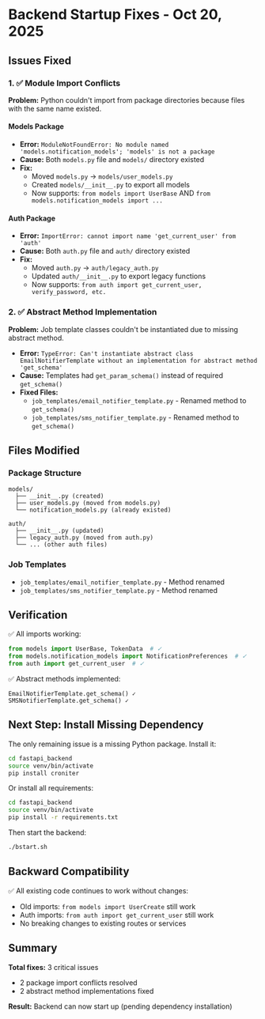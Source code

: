 # Backend Startup Fixes - Oct 20, 2025

## Issues Fixed

### 1. ✅ Module Import Conflicts

**Problem:** Python couldn't import from package directories because files with the same name existed.

#### Models Package
- **Error:** `ModuleNotFoundError: No module named 'models.notification_models'; 'models' is not a package`
- **Cause:** Both `models.py` file and `models/` directory existed
- **Fix:** 
  - Moved `models.py` → `models/user_models.py`
  - Created `models/__init__.py` to export all models
  - Now supports: `from models import UserBase` AND `from models.notification_models import ...`

#### Auth Package
- **Error:** `ImportError: cannot import name 'get_current_user' from 'auth'`
- **Cause:** Both `auth.py` file and `auth/` directory existed
- **Fix:**
  - Moved `auth.py` → `auth/legacy_auth.py`
  - Updated `auth/__init__.py` to export legacy functions
  - Now supports: `from auth import get_current_user, verify_password, etc.`

### 2. ✅ Abstract Method Implementation

**Problem:** Job template classes couldn't be instantiated due to missing abstract method.

- **Error:** `TypeError: Can't instantiate abstract class EmailNotifierTemplate without an implementation for abstract method 'get_schema'`
- **Cause:** Templates had `get_param_schema()` instead of required `get_schema()`
- **Fixed Files:**
  - `job_templates/email_notifier_template.py` - Renamed method to `get_schema()`
  - `job_templates/sms_notifier_template.py` - Renamed method to `get_schema()`

## Files Modified

### Package Structure
```
models/
  ├── __init__.py (created)
  ├── user_models.py (moved from models.py)
  └── notification_models.py (already existed)

auth/
  ├── __init__.py (updated)
  ├── legacy_auth.py (moved from auth.py)
  └── ... (other auth files)
```

### Job Templates
- `job_templates/email_notifier_template.py` - Method renamed
- `job_templates/sms_notifier_template.py` - Method renamed

## Verification

✅ All imports working:
```python
from models import UserBase, TokenData  # ✓
from models.notification_models import NotificationPreferences  # ✓
from auth import get_current_user  # ✓
```

✅ Abstract methods implemented:
```
EmailNotifierTemplate.get_schema() ✓
SMSNotifierTemplate.get_schema() ✓
```

## Next Step: Install Missing Dependency

The only remaining issue is a missing Python package. Install it:

```bash
cd fastapi_backend
source venv/bin/activate
pip install croniter
```

Or install all requirements:

```bash
cd fastapi_backend
source venv/bin/activate
pip install -r requirements.txt
```

Then start the backend:

```bash
./bstart.sh
```

## Backward Compatibility

✅ All existing code continues to work without changes:
- Old imports: `from models import UserCreate` still work
- Auth imports: `from auth import get_current_user` still work
- No breaking changes to existing routes or services

## Summary

**Total fixes:** 3 critical issues
- 2 package import conflicts resolved
- 2 abstract method implementations fixed

**Result:** Backend can now start up (pending dependency installation)

